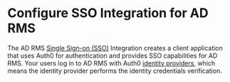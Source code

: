 # Configure SSO Integration for AD RMS

The AD RMS [Single Sign-on (SSO)](/sso) Integration creates a client application that uses Auth0 for authentication and provides SSO capabilities for AD RMS. Your users log in to AD RMS with Auth0 [identity providers](/identityproviders), which means the identity provider performs the identity credentials verification.
